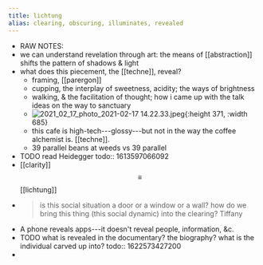 ```yaml
---
title: lichtung
alias: clearing, obscuring, illuminates, revealed
---
```


- RAW NOTES:
- we can understand revelation through art: the means of [[abstraction]] shifts the pattern of shadows & light
- what does this piecement, the [[techne]], reveal?
	- framing, [[parergon]]
	- cupping, the interplay of sweetness, acidity; the ways of brightness
	- walking, & the facilitation of thought; how i came up with the talk ideas on the way to sanctuary
	- ![2021_02_17_photo_2021-02-17 14.22.33.jpeg](https://cdn.logseq.com/%2F76a092ee-fea0-471d-ac53-7ca67ccd9f8ea4892c00-fd89-4aac-b86c-cb422728b6db2021_02_17_photo_2021-02-17%2014.22.33.jpeg?Expires=4767196986&Signature=nCW79HNR4CdVrchbhRqkOiosyMp0igOqZqXmUBhDwltwfCQT2gwJEimYBB6mxiJapSUaDGRfxlJSrahcAkROlSGIXG8ej1KrSnWBw2X3CPhGaTIldMFHd7iZE-6EyUxD3wGGliZFOiT9g5xMrFWqts~aae3-4AVrLdt0mQJFjVerdoVPM5SrqXAiWVA2rfFGG51RPQImXodj6muUCrar~cQfg2sOeYuwXwhAucm2pn24~SLyQTlTaMypeAeBpXw~66QFdKRNKyH0Uo4yEhWre7OhOz~rTOm~NG4q4bwW15hGAIGs4lGqAdqnwVgAy40PXJW~DmlINxuyswwaC3Ecmg__&Key-Pair-Id=APKAJE5CCD6X7MP6PTEA){:height 371, :width 685}
	- this cafe is high-tech---glossy---but not in the way the coffee alchemist is. [[techne]].
	- 39 parallel beans at weeds vs 39 parallel
- TODO read Heidegger
  todo:: 1613597066092
- [[clarity]] $$\equiv$$ [[lichtung]]
-
  > is this social situation a door or a window or a wall? 
  > how do we bring this thing (this social dynamic) into the clearing?
  Tiffany
- A phone reveals apps---it doesn't reveal people, information, &c.
- TODO what is revealed in the documentary? the biography? what is the individual carved up into?
  todo:: 1622573427200
-